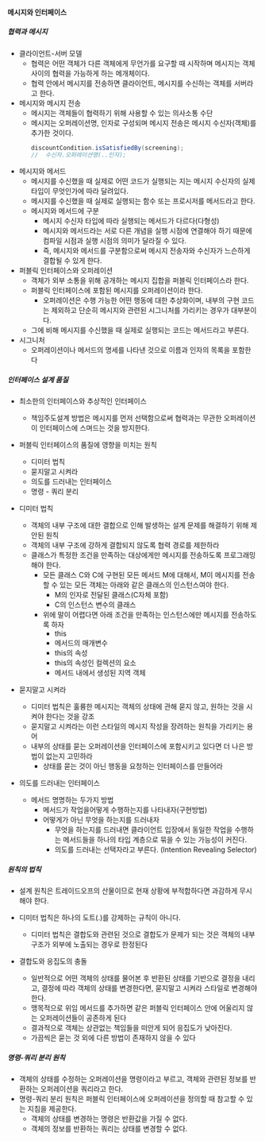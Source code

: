 #### 메시지와 인터페이스

##### 협력과 메시지

- 클라이언트-서버 모델
  - 협력은 어떤 객체가 다른 객체에게 무언가를 요구할 때 시작하며 메시지는 객체 사이의 협력을 가능하게 하는 메개체이다.
  - 협력 안에서 메시지를 전송하면 클라이언트, 메시지를 수신하는 객체를 서버라고 한다.
- 메시지와 메시지 전송
  - 메시지는 객체들이 협력하기 위해 사용할 수 있는 의사소통 수단
  - 메시지는 오퍼레이션명, 인자로 구성되며 메시지 전송은 메시지 수신자(객체)를 추가한 것이다.
    ```java
    discountCondition.isSatisfiedBy(screening);
    //  수신자.오퍼레이션명(..인자);
    ```
- 메시지와 메서드
  - 메시지를 수신했을 때 실제로 어떤 코드가 실행되는 지는 메시지 수신자의 실제 타입이 무엇인가에 따라 달려있다.
  - 메시지를 수신했을 때 실제로 실행되는 함수 또는 프로시저를 메서드라고 한다.
  - 메시지와 메서드에 구분
    - 메시지 수신자 타입에 따라 실행되는 메서드가 다르다(다형성)
    - 메시지와 메서드라는 서로 다른 개념을 실행 시점에 연결해야 하기 때문에 컴파일 시점과 실행 시점의 의미가 달라질 수 있다.
    - 즉, 메시지와 메서드를 구분함으로써 메시지 전송자와 수신자가 느슨하게 결합될 수 있게 한다.
- 퍼블릭 인터페이스와 오퍼레이션
  - 객체가 외부 소통을 위해 공개하는 메시지 집합을 퍼블릭 인터페이스라 한다.
  - 퍼블릭 인터페이스에 포함된 메시지를 오퍼레이션이라 한다.
    - 오퍼레이션은 수행 가능한 어떤 행동에 대한 추상화이며, 내부의 구현 코드는 제외하고 단순히 메시지와 관련된 시그니처를 가리키는 경우가 대부분이다.
  - 그에 비해 메시지를 수신했을 때 실제로 실행되는 코드는 메서드라고 부른다.
- 시그니처
  - 오퍼레이션이나 메서드의 명세를 나타낸 것으로 이름과 인자의 목록을 포함한다

##### 인터페이스 설계 품질
- 최소한의 인터페이스와 추상적인 인터페이스
  - 책임주도설계 방법은 메시지를 먼저 선택함으로써  협력과는 무관한 오퍼레이션이 인터페이스에 스며드는 것을 방지한다.
- 퍼블릭 인터페이스의 품질에 영향을 미치는 원칙
  - 디미터 법칙
  - 묻지말고 시켜라
  - 의도를 드러내는 인터페이스
  - 명령 - 쿼리 분리

- 디미터 법칙
  - 객체의 내부 구조에 대한 결합으로 인해 발생하는 설계 문제를 해결하기 위해 제안된 원칙
  - 객체의 내부 구조에 강하게 결합되지 않도록 협력 경로를 제한하라
  - 클래스가 특정한 조건을 만족하는 대상에게만 메시지를 전송하도록 프로그래밍 해야 한다.
    - 모든 클래스 C와 C에 구현된 모든 메서드 M에 대해서, M이 메시지를 전송할 수 있는 모든 객체는 아래와 같은 클래스의 인스턴스여야 한다.
      - M의 인자로 전달된 클래스(C자체 포함)
      - C의 인스턴스 변수의 클래스
    - 위에 말이 어렵다면 아래 조건을 만족하는 인스턴스에만 메시지를 전송하도록 하자
      - this
      - 메서드의 매개변수
      - this의 속성
      - this의 속성인 컬렉션의 요소
      - 메서드 내에서 생성된 지역 객체

- 묻지말고 시켜라
  - 디미터 법칙은 훌륭한 메시지는 객체의 상태에 관해 묻지 않고, 원하는 것을 시켜야 한다는 것을 강조
  - 묻지말고 시켜라는 이런 스타일의 메시지 작성을 장려하는 원칙을 가리키는 용어
  - 내부의 상태를 묻는 오퍼레이션을 인터페이스에 포함시키고 있다면 더 나은 방법이 없는지 고민하라
    - 상태를 묻는 것이 아닌 행동을 요청하는 인터페이스를 만들어라

- 의도를 드러내는 인터페이스
  - 메서드 명명하는 두가지 방법
    - 메서드가 작업을어떻게 수행하는지를 나타내자(구현방법)
    - 어떻게가 아닌 무엇을 하는지를 드러내자
      - 무엇을 하는지를 드러내면 클라이언트 입장에서 동일한 작업을 수행하는 메서드들을 하나의 타입 계층으로 묶을 수 있는 가능성이 커진다.
      - 의도를 드러내는 선택자라고 부른다. (Intention Revealing Selector)

##### 원칙의 법칙

- 설계 원칙은 트레이드오프의 산물이므로 현재 상황에 부적합하다면 과감하게 무시해야 한다.

- 디미터 법칙은 하나의 도트(.)를 강제하는 규칙이 아니다.
  - 디미터 법칙은 결합도와 관련된 것으로 결합도가 문제가 되는 것은 객체의 내부구조가 외부에 노출되는 경우로 한정된다
  
- 결합도와 응집도의 충돌
  - 일반적으로 어떤 객체의 상태를 물어본 후 반환된 상태를 기반으로 결정을 내리고, 결정에 따라 객체의 상태를 변경한다면, 묻지말고 시켜라 스타일로 변경해야 한다.
  - 맹목적으로 위임 메서드를 추가하면 같은 퍼블릭 인터페이스 안에 어울리지 않는 오퍼레이션들이 공존하게 된다
  - 결과적으로 객체는 상관없는 책임들을 떠안게 되어 응집도가 낮아진다.
  - 가끔씩은 묻는 것 외에 다른 방법이 존재하지 않을 수 있다

##### 명령-쿼리 분리 원칙
  
- 객체의 상태를 수정하는 오퍼레이션을 명령이라고 부르고, 객체와 관련된 정보를 반환하는 오퍼레이션을 쿼리라고 한다.
- 명령-쿼리 분리 원칙은 퍼블릭 인터페이스에 오퍼레이션을 정의할 때 참고할 수 있는 지침을 제공한다.
  - 객체의 상태를 변경하는 명령은 반환값을 가질 수 없다.
  - 객체의 정보를 반환하는 쿼리는 상태를 변경할 수 없다.
